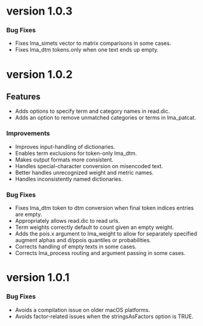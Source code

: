 # version 1.0.3

### Bug Fixes
* Fixes lma_simets vector to matrix comparisons in some cases.
* Fixes lma_dtm tokens.only when one text ends up empty.

# version 1.0.2

## Features
* Adds options to specify term and category names in read.dic.
* Adds an option to remove unmatched categories or terms in lma_patcat.

### Improvements
* Improves input-handling of dictionaries.
* Enables term exclusions for token-only lma_dtm.
* Makes output formats more consistent.
* Handles special-character conversion on misencoded text.
* Better handles unrecognized weight and metric names.
* Handles inconsistently named dictionaries.

### Bug Fixes
* Fixes lma_dtm token to dtm conversion when final token indices entries are empty.
* Appropriately allows read.dic to read urls.
* Term weights correctly default to count given an empty weight.
* Adds the pois.x argument to lma_weight to allow for separately specified augment alphas
  and d/ppois quantiles or probabilities.
* Corrects handling of empty texts in some cases.
* Corrects lma_process routing and argument passing in some cases.

# version 1.0.1

### Bug Fixes
* Avoids a compilation issue on older macOS platforms.
* Avoids factor-related issues when the stringsAsFactors option is TRUE.
